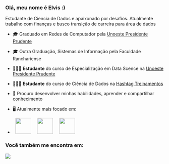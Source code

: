 ### Olá, meu nome é Elvis :)
Estudante de Ciencia de Dados e apaixonado por desafios. Atualmente trabalho com finanças e busco transição de carreira para área de dados

- 🎓 Graduado em Redes de Computador pela <a href="https://www.unoeste.br/"> Unoeste Presidente Prudente </a>
- 🎓 Outra Graduação, Sistemas de Informação pela Faculdade Ranchariense
- 👨🏻‍💻 **Estudante** do curso de Especialização em Data Scence na <a href="https://www.unoeste.br/pos/data-science/"> Unoeste Presidente Prudente </a>
- 👨🏻‍💻 **Estudante** do curso de Ciência de Dados na <a href="https://www.hashtagtreinamentos.com/curso-ciencia-de-dados/"> Hashtag Treinamentos </a>
- 🤔 Procuro desenvolver minhas habilidades, aprender e compartilhar conhecimento

- 🖥️ Atualmente mais focado em:

- <div display="inline">
  &nbsp;&nbsp;<img src="https://cdn.jsdelivr.net/gh/devicons/devicon/icons/python/python-original.svg" width="50" />&nbsp;&nbsp;
  &nbsp;&nbsp;<img src="https://cdn.jsdelivr.net/gh/devicons/devicon/icons/r/r-original.svg" width="50" />&nbsp;&nbsp;
  &nbsp;&nbsp;<img src="https://cdn.jsdelivr.net/gh/devicons/devicon@latest/icons/azuresqldatabase/azuresqldatabase-original.svg" width="50" />&nbsp;&nbsp;
</div>

### Você também me encontra em:
<a href="https://www.linkedin.com/in/elvis-dantas/">
  <img src="https://img.shields.io/badge/linkedin-%230077B5.svg?style=for-the-badge&logo=linkedin&logoColor=white">
</a>
